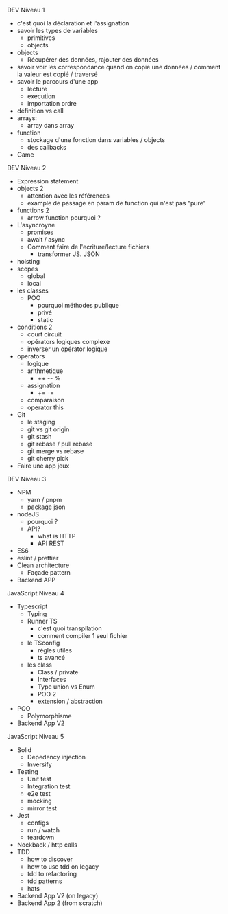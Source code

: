DEV Niveau 1

- c'est quoi la déclaration et l'assignation
- savoir les types de variables
  - primitives
  - objects
- objects
  - Récupérer des données, rajouter des données
- savoir voir les correspondance quand on copie une données / comment la valeur est copié / traversé
- savoir le parcours d'une app
  - lecture
  - execution
  - importation ordre
- définition vs call
- arrays:
  - array dans array
- function
  - stockage d'une fonction dans variables / objects 
  - des callbacks 
- Game

DEV Niveau 2

- Expression statement
- objects 2
  - attention avec les références
  - example de passage en param de function qui n'est pas "pure" 
- functions 2
  - arrow function pourquoi ?
- L'asyncroyne
  - promises
  - await / async
  - Comment faire de l'ecriture/lecture fichiers
    - transformer JS. JSON
- hoisting
- scopes
  - global
  - local
- les classes
  - POO 
    - pourquoi méthodes publique
    - privé
    - static
- conditions 2
  - court circuit
  - opérators logiques complexe
  - inverser un opérator logique
- operators
  - logique
  - arithmetique
    - ++ -- %
  - assignation
    - += -=
  - comparaison
  - operator this
- Git
  - le staging
  - git vs git origin
  - git stash
  - git rebase / pull rebase
  - git merge vs rebase
  - git cherry pick
- Faire une app jeux

DEV Niveau 3

- NPM
  - yarn / pnpm 
  - package json
- nodeJS
  - pourquoi ?
  - API?
    - what is HTTP
    - API REST
- ES6
- eslint / prettier
- Clean architecture
  - Façade pattern
- Backend APP


JavaScript Niveau 4
- Typescript
  - Typing
  - Runner TS
    - c'est quoi transpilation
    - comment compiler 1 seul fichier
  - le TSconfig
    - régles utiles
    - ts avancé
  - les class
    - Class / private
    - Interfaces
    - Type union vs Enum
    - POO 2
    - extension / abstraction
- POO
  - Polymorphisme
- Backend App V2

JavaScript Niveau 5

- Solid
  - Depedency injection
  - Inversify
- Testing
  - Unit test
  - Integration test
  - e2e test
  - mocking
  - mirror test
- Jest
  - configs
  - run / watch
  - teardown
- Nockback / http calls
- TDD
  - how to discover
  - how to use tdd on legacy
  - tdd to refactoring
  - tdd patterns
  - hats
- Backend App V2 (on legacy)
- Backend App 2 (from scratch)

